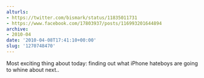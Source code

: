 ```yaml
---
alturls:
- https://twitter.com/bismark/status/11835011731
- https://www.facebook.com/17803937/posts/116993201644894
archive:
- 2010-04
date: '2010-04-08T17:41:10+00:00'
slug: '1270748470'
---
```


Most exciting thing about today: finding out what iPhone hateboys are going to whine about next..

